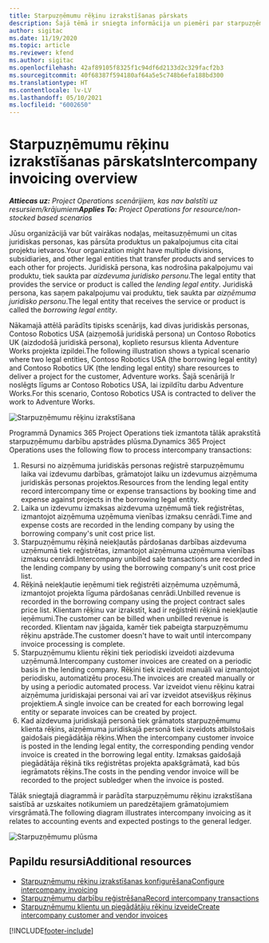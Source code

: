 ```yaml
---
title: Starpuzņēmumu rēķinu izrakstīšanas pārskats
description: Šajā tēmā ir sniegta informācija un piemēri par starpuzņēmumu rēķinu izrakstīšanu projektiem.
author: sigitac
ms.date: 11/19/2020
ms.topic: article
ms.reviewer: kfend
ms.author: sigitac
ms.openlocfilehash: 42af89105f8325f1c94df6d2133d2c329facf2b3
ms.sourcegitcommit: 40f68387f594180af64a5e5c748b6efa188bd300
ms.translationtype: HT
ms.contentlocale: lv-LV
ms.lasthandoff: 05/10/2021
ms.locfileid: "6002650"
---
```

# <a name="intercompany-invoicing-overview"></a><span data-ttu-id="68f31-103">Starpuzņēmumu rēķinu izrakstīšanas pārskats</span><span class="sxs-lookup"><span data-stu-id="68f31-103">Intercompany invoicing overview</span></span>

<span data-ttu-id="68f31-104">_**Attiecas uz:** Project Operations scenārijiem, kas nav balstīti uz resursiem/krājumiem_</span><span class="sxs-lookup"><span data-stu-id="68f31-104">_**Applies To:** Project Operations for resource/non-stocked based scenarios_</span></span>

<span data-ttu-id="68f31-105">Jūsu organizācijā var būt vairākas nodaļas, meitasuzņēmumi un citas juridiskas personas, kas pārsūta produktus un pakalpojumus cita citai projektu ietvaros.</span><span class="sxs-lookup"><span data-stu-id="68f31-105">Your organization might have multiple divisions, subsidiaries, and other legal entities that transfer products and services to each other for projects.</span></span> <span data-ttu-id="68f31-106">Juridiskā persona, kas nodrošina pakalpojumu vai produktu, tiek saukta par *aizdevuma juridisko personu*.</span><span class="sxs-lookup"><span data-stu-id="68f31-106">The legal entity that provides the service or product is called the *lending legal entity*.</span></span> <span data-ttu-id="68f31-107">Juridiskā persona, kas saņem pakalpojumu vai produktu, tiek saukta par *aizņēmuma juridisko personu*.</span><span class="sxs-lookup"><span data-stu-id="68f31-107">The legal entity that receives the service or product is called the *borrowing legal entity*.</span></span>

<span data-ttu-id="68f31-108">Nākamajā attēlā parādīts tipisks scenārijs, kad divas juridiskās personas, Contoso Robotics USA (aizņemošā juridiskā persona) un Contoso Robotics UK (aizdodošā juridiskā persona), koplieto resursus klienta Adventure Works projekta izpildei.</span><span class="sxs-lookup"><span data-stu-id="68f31-108">The following illustration shows a typical scenario where two legal entities, Contoso Robotics USA (the borrowing legal entity) and Contoso Robotics UK (the lending legal entity) share resources to deliver a project for the customer, Adventure works.</span></span> <span data-ttu-id="68f31-109">Šajā scenārijā Ir noslēgts līgums ar Contoso Robotics USA, lai izpildītu darbu Adventure Works.</span><span class="sxs-lookup"><span data-stu-id="68f31-109">For this scenario, Contoso Robotics USA is contracted to deliver the work to Adventure Works.</span></span>

![Starpuzņēmumu rēķinu izrakstīšana](./media/IntercompanyScenario.png) 

<span data-ttu-id="68f31-111">Programmā Dynamics 365 Project Operations tiek izmantota tālāk aprakstītā starpuzņēmumu darbību apstrādes plūsma.</span><span class="sxs-lookup"><span data-stu-id="68f31-111">Dynamics 365 Project Operations uses the following flow to process intercompany transactions:</span></span>

1. <span data-ttu-id="68f31-112">Resursi no aizņēmuma juridiskās personas reģistrē starpuzņēmumu laika vai izdevumu darbības, grāmatojot laiku un izdevumus aizņēmuma juridiskās personas projektos.</span><span class="sxs-lookup"><span data-stu-id="68f31-112">Resources from the lending legal entity record intercompany time or expense transactions by booking time and expense against projects in the borrowing legal entity.</span></span>
2. <span data-ttu-id="68f31-113">Laika un izdevumu izmaksas aizdevuma uzņēmumā tiek reģistrētas, izmantojot aizņēmuma uzņēmuma vienības izmaksu cenrādi.</span><span class="sxs-lookup"><span data-stu-id="68f31-113">Time and expense costs are recorded in the lending company by using the borrowing company's unit cost price list.</span></span>
3. <span data-ttu-id="68f31-114">Starpuzņēmumu rēķinā neiekļautās pārdošanas darbības aizdevuma uzņēmumā tiek reģistrētas, izmantojot aizņēmuma uzņēmuma vienības izmaksu cenrādi.</span><span class="sxs-lookup"><span data-stu-id="68f31-114">Intercompany unbilled sale transactions are recorded in the lending company by using the borrowing company's unit cost price list.</span></span>
4. <span data-ttu-id="68f31-115">Rēķinā neiekļautie ieņēmumi tiek reģistrēti aizņēmuma uzņēmumā, izmantojot projekta līguma pārdošanas cenrādi.</span><span class="sxs-lookup"><span data-stu-id="68f31-115">Unbilled revenue is recorded in the borrowing company using the project contract sales price list.</span></span> <span data-ttu-id="68f31-116">Klientam rēķinu var izrakstīt, kad ir reģistrēti rēķinā neiekļautie ieņēmumi.</span><span class="sxs-lookup"><span data-stu-id="68f31-116">The customer can be billed when unbilled revenue is recorded.</span></span> <span data-ttu-id="68f31-117">Klientam nav jāgaida, kamēr tiek pabeigta starpuzņēmumu rēķinu apstrāde.</span><span class="sxs-lookup"><span data-stu-id="68f31-117">The customer doesn't have to wait until intercompany invoice processing is complete.</span></span>
5. <span data-ttu-id="68f31-118">Starpuzņēmumu klientu rēķini tiek periodiski izveidoti aizdevuma uzņēmumā.</span><span class="sxs-lookup"><span data-stu-id="68f31-118">Intercompany customer invoices are created on a periodic basis in the lending company.</span></span> <span data-ttu-id="68f31-119">Rēķini tiek izveidoti manuāli vai izmantojot periodisku, automatizētu procesu.</span><span class="sxs-lookup"><span data-stu-id="68f31-119">The invoices are created manually or by using a periodic automated process.</span></span> <span data-ttu-id="68f31-120">Var izveidot vienu rēķinu katrai aizņēmuma juridiskajai personai vai arī var izveidot atsevišķus rēķinus projektiem.</span><span class="sxs-lookup"><span data-stu-id="68f31-120">A single invoice can be created for each borrowing legal entity or separate invoices can be created by project.</span></span>
6. <span data-ttu-id="68f31-121">Kad aizdevuma juridiskajā personā tiek grāmatots starpuzņēmumu klienta rēķins, aizņēmuma juridiskajā personā tiek izveidots atbilstošais gaidošais piegādātāja rēķins.</span><span class="sxs-lookup"><span data-stu-id="68f31-121">When the intercompany customer invoice is posted in the lending legal entity, the corresponding pending vendor invoice is created in the borrowing legal entity.</span></span> <span data-ttu-id="68f31-122">Izmaksas gaidošajā piegādātāja rēķinā tiks reģistrētas projekta apakšgrāmatā, kad būs iegrāmatots rēķins.</span><span class="sxs-lookup"><span data-stu-id="68f31-122">The costs in the pending vendor invoice will be recorded to the project subledger when the invoice is posted.</span></span>

<span data-ttu-id="68f31-123">Tālāk sniegtajā diagrammā ir parādīta starpuzņēmumu rēķinu izrakstīšana saistībā ar uzskaites notikumiem un paredzētajiem grāmatojumiem virsgrāmatā.</span><span class="sxs-lookup"><span data-stu-id="68f31-123">The following diagram illustrates intercompany invoicing as it relates to accounting events and expected postings to the general ledger.</span></span>

![Starpuzņēmumu plūsma](./media/IntercompanyFlow.png)

## <a name="additional-resources"></a><span data-ttu-id="68f31-125">Papildu resursi</span><span class="sxs-lookup"><span data-stu-id="68f31-125">Additional resources</span></span>

- [<span data-ttu-id="68f31-126">Starpuzņēmumu rēķinu izrakstīšanas konfigurēšana</span><span class="sxs-lookup"><span data-stu-id="68f31-126">Configure intercompany invoicing</span></span>](configure-intercompany-invoicing.md)
- [<span data-ttu-id="68f31-127">Starpuzņēmumu darbību reģistrēšana</span><span class="sxs-lookup"><span data-stu-id="68f31-127">Record intercompany transactions</span></span>](create-intercompany-transactions.md)
- [<span data-ttu-id="68f31-128">Starpuzņēmumu klientu un piegādātāju rēķinu izveide</span><span class="sxs-lookup"><span data-stu-id="68f31-128">Create intercompany customer and vendor invoices</span></span>](create-intercompany-customer-vendor-invoices.md)


[!INCLUDE[footer-include](../includes/footer-banner.md)]